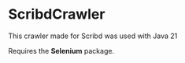 # ScribdCrawler
This crawler made for Scribd was used with Java 21


Requires the **Selenium** package.
